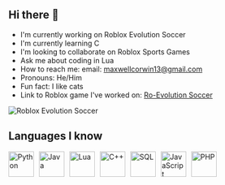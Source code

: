 ## Hi there 👋
- I'm currently working on Roblox Evolution Soccer
- I'm currently learning C
- I'm looking to collaborate on Roblox Sports Games
- Ask me about coding in Lua
- How to reach me: email: maxwellcorwin13@gmail.com
- Pronouns: He/Him
- Fun fact: I like cats
- Link to Roblox game I've worked on: [Ro-Evolution Soccer](https://www.roblox.com/games/82059022/Ro-Evolution-Soccer)

![Roblox Evolution Soccer](https://tr.rbxcdn.com/180DAY-050af0249a107b73228e4856e069ff49/768/432/Image/Webp/noFilter)

## Languages I know

<div style="display: flex; flex-wrap: wrap; gap: 10px;">
  <img src="https://upload.wikimedia.org/wikipedia/commons/c/c3/Python-logo-notext.svg" alt="Python" height="50">
  <img src="https://upload.wikimedia.org/wikipedia/en/3/30/Java_programming_language_logo.svg" alt="Java" height="50">
  <img src="https://upload.wikimedia.org/wikipedia/commons/c/cf/Lua-Logo.svg" alt="Lua" height="50">
  <img src="https://upload.wikimedia.org/wikipedia/commons/1/18/ISO_C%2B%2B_Logo.svg" alt="C++" height="50">
  <img src="https://upload.wikimedia.org/wikipedia/commons/8/87/Sql_data_base_with_logo.png" alt="SQL" height="50">
  <img src="https://upload.wikimedia.org/wikipedia/commons/d/dc/JavaScript-logo.png" alt="JavaScript" height="50">
  <img src="https://upload.wikimedia.org/wikipedia/commons/2/27/PHP-logo.svg" alt="PHP" height="50">
</div>
